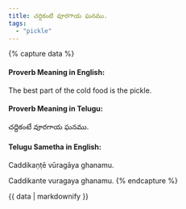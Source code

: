 ```yaml
---
title: చద్దికంటే వూరగాయ ఘనము.
tags:
  - "pickle"
---
```


{% capture data %}
#### Proverb Meaning in English:
The best part of the cold food is the pickle.

#### Proverb Meaning in Telugu:
చద్దికంటే వూరగాయ ఘనము.

#### Telugu Sametha in English:
Caddikaṇṭē vūragāya ghanamu.

Caddikante vuragaya ghanamu.
{% endcapture %}

{{ data | markdownify }}

